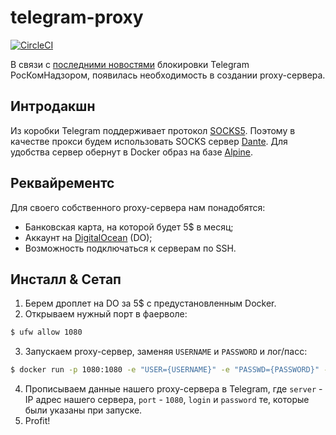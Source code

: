# telegram-proxy
[![CircleCI](https://circleci.com/gh/MichaelPak/telegram-proxy.svg?style=svg&circle-token=3684543621903ba626a15384f74be26b10100b3b)](https://circleci.com/gh/MichaelPak/telegram-proxy)

В связи с [последними новостями] блокировки Telegram РосКомНадзором, появилась необходимость в создании proxy-сервера.

## Интродакшн
Из коробки Telegram поддерживает протокол [SOCKS5]. Поэтому в качестве прокси будем использовать SOCKS сервер [Dante]. Для удобства сервер обернут в Docker образ на базе [Alpine].

## Реквайрементс
Для своего собственного proxy-сервера нам понадобятся:

  - Банковская карта, на которой будет 5$ в месяц;
  - Аккаунт на [DigitalOcean] (DO);
  - Возможность подключаться к серверам по SSH.

## Инсталл & Сетап

  1. Берем дроплет на DO за 5$ с предустановленным Docker.
  2. Открываем нужный порт в фаерволе:
  ```sh
  $ ufw allow 1080
  ```
  3. Запускаем proxy-сервер, заменяя `USERNAME` и `PASSWORD` и лог/пасс:
  ```sh
  $ docker run -p 1080:1080 -e "USER={USERNAME}" -e "PASSWD={PASSWORD}" -d  michaelpak/telegram-proxy
  ```
  4. Прописываем данные нашего proxy-сервера в Telegram, где `server` - IP адрес нашего сервера, `port` - `1080`, `login` и `password` те, которые были указаны при запуске.
  5. Profit!

   [последними новостями]: <https://rkn.gov.ru/news/rsoc/news56802.htm>
   [SOCKS5]: <https://en.wikipedia.org/wiki/SOCKS>
   [Dante]: <https://www.inet.no/dante/>
   [Alpine]: <https://alpinelinux.org/>
   [DigitalOcean]: <https://www.digitalocean.com/>
